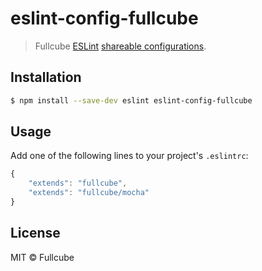 # eslint-config-fullcube

> Fullcube [ESLint](http://eslint.org) [shareable configurations](http://eslint.org/docs/developer-guide/shareable-configs).

## Installation

```sh
$ npm install --save-dev eslint eslint-config-fullcube
```

## Usage

Add one of the following lines to your project's `.eslintrc`:

```js
{
	"extends": "fullcube",
	"extends": "fullcube/mocha"
}
```

## License

MIT &copy; Fullcube
